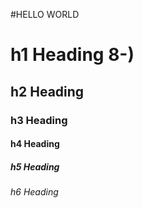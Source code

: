 #HELLO WORLD
# h1 Heading 8-)
## h2 Heading
### h3 Heading
#### h4 Heading
##### h5 Heading
###### h6 Heading
